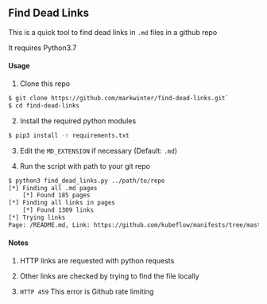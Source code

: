 ## Find Dead Links

This is a quick tool to find dead links in `.md` files in a github repo

It requires Python3.7

#### Usage

1. Clone this repo

```BASH
$ git clone https://github.com/markwinter/find-dead-links.git`
$ cd find-dead-links
```

2. Install the required python modules
```BASH
$ pip3 install -r requirements.txt
```

3. Edit the `MD_EXTENSION` if necessary (Default: `.md`)

4. Run the script with path to your git repo
```BASH
$ python3 find_dead_links.py ../path/to/repo
[*] Finding all .md pages
	[*] Found 185 pages
[*] Finding all links in pages
	[*] Found 1309 links
[*] Trying links
Page: /README.md, Link: https://github.com/kubeflow/manifests/tree/master/kfserving, Status: 404
```


#### Notes

1. HTTP links are requested with python requests

2. Other links are checked by trying to find the file locally

3. `HTTP 459` This error is Github rate limiting
